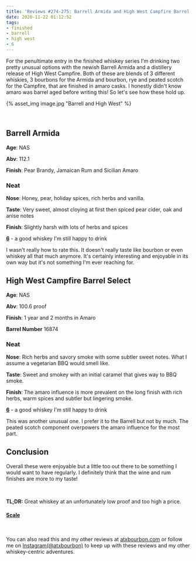 ```yaml
---
title: 'Reviews #274-275: Barrell Armida and High West Campfire Barrel Select'
date: 2020-11-22 01:12:52
tags:
- finished
- barrell
- high west
- 6
---
```


For the penultimate entry in the finished whiskey series I'm drinking two pretty unusual options with the newish Barrell Armida and a distillery release of High West Campfire. Both of these are blends of 3 different whiskies, 3 bourbons for the Armida and bourbon, rye and peated scotch for the Campfire, that are finished in amaro casks. I honestly didn't know amaro was barrel aged before writing this! So let's see how these hold up.

{% asset_img image.jpg "Barrell and High West" %}

&nbsp;

## Barrell Armida

**Age**: NAS

**Abv**: 112.1

**Finish**: Pear Brandy, Jamaican Rum and Sicilian Amaro

### Neat

**Nose**: Honey, pear, holiday spices, rich herbs and vanilla.

**Taste**: Very sweet, almost cloying at first then spiced pear cider, oak and anise notes

**Finish**: Slightly harsh with lots of herbs and spices

[**6**](https://atxbourbon.com/tags/6/) - a good whiskey I'm still happy to drink

I wasn't really how to rate this. It doesn't really taste like bourbon or even whiskey all that much anymore. It's certainly interesting and enjoyable in its own way but it's not something I'm ever reaching for.


## High West Campfire Barrel Select 

**Age**: NAS

**Abv**: 100.6 proof

**Finish**: 1 year and 2 months in Amaro

**Barrel Number** 16874

### Neat
**Nose**: Rich herbs and savory smoke with some subtler sweet notes. What I assume a vegetarian BBQ would smell like.

**Taste**: Sweet and smokey with an initial caramel that gives way to BBQ smoke.

**Finish**: The amaro influence is more prevalent on the long finish with rich herbs, warm spices and subtler but lingering smoke.

[**6**](https://atxbourbon.com/tags/6/) - a good whiskey I'm still happy to drink

This was another unusual one. I prefer it to the Barrell but not by much. The peated scotch component overpowers the amaro influence for the most part.

## Conclusion

Overall these were enjoyable but a little too out there to be something I would want to have regularly. I definitely think that the wine and rum finishes are more to my taste!

&nbsp;

**TL;DR:** Great whiskey at an unfortunately low proof and too high a price.


#### [Scale](https://www.reddit.com/r/atxbourbon/comments/c9zarn/updated_review_scale/)

&nbsp;

You can also read this and my other reviews at [atxbourbon.com](http://atxbourbon.com) or follow me on [Instagram(@atxbourbon)](https://www.instagram.com/atxbourbon/) to keep up with these reviews and my other whiskey-centric adventures.
